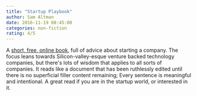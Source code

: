 ```yaml
---
title: "Startup Playbook"
author: Sam Altman
date: 2016-11-19 08:45:00
categories: non-fiction
rating: 4/5
---
```


A [short, free, online book][1], full of advice about starting a company. The focus leans towards Silicon-valley-esque venture backed technology companies, but there's lots of wisdom that applies to all sorts of companies. It reads like a document that has been ruthlessly edited until there is no superficial filler content remaining; Every sentence is meaningful and intentional. A great read if you are in the startup world, or interested in it.

 [1]: http://playbook.samaltman.com/
